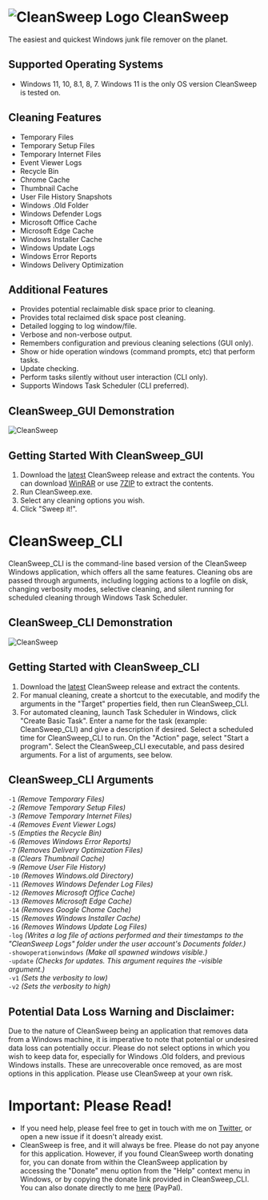 # ![CleanSweep Logo](https://i.imgur.com/mdSoQbh.png) CleanSweep
The easiest and quickest Windows junk file remover on the planet.

## Supported Operating Systems
* Windows 11, 10, 8.1, 8, 7. Windows 11 is the only OS version CleanSweep is tested on.

## Cleaning Features
* Temporary Files
* Temporary Setup Files
* Temporary Internet Files
* Event Viewer Logs
* Recycle Bin
* Chrome Cache
* Thumbnail Cache
* User File History Snapshots
* Windows .Old Folder
* Windows Defender Logs
* Microsoft Office Cache
* Microsoft Edge Cache
* Windows Installer Cache
* Windows Update Logs
* Windows Error Reports
* Windows Delivery Optimization

## Additional Features
* Provides potential reclaimable disk space prior to cleaning.
* Provides total reclaimed disk space post cleaning.
* Detailed logging to log window/file.
* Verbose and non-verbose output.
* Remembers configuration and previous cleaning selections (GUI only).
* Show or hide operation windows (command prompts, etc) that perform tasks.
* Update checking.
* Perform tasks silently without user interaction (CLI only).
* Supports Windows Task Scheduler (CLI preferred).

## CleanSweep_GUI Demonstration
![CleanSweep](https://i.imgur.com/SMhZIGp.gif)

## Getting Started With CleanSweep_GUI
1. Download the [latest](https://github.com/thomasloupe/CleanSweep/releases) CleanSweep release and extract the contents. You can download [WinRAR](https://www.rarlab.com/download.htm) or use [7ZIP](https://www.7-zip.org/) to extract the contents.
1. Run CleanSweep.exe.
1. Select any cleaning options you wish.
1. Click "Sweep it!".

# CleanSweep_CLI
CleanSweep_CLI is the command-line based version of the CleanSweep Windows application, which offers all the same features. Cleaning obs are passed through arguments, including logging actions to a logfile on disk, changing verbosity modes, selective cleaning, and silent running for scheduled cleaning through Windows Task Scheduler.

## CleanSweep_CLI Demonstration
![CleanSweep](https://i.imgur.com/eqwglBE.gif)

## Getting Started with CleanSweep_CLI
1. Download the [latest](https://github.com/thomasloupe/CleanSweep/releases) CleanSweep release and extract the contents.
1. For manual cleaning, create a shortcut to the executable, and modify the arguments in the "Target" properties field, then run CleanSweep_CLI.
1. For automated cleaning, launch Task Scheduler in Windows, click "Create Basic Task". Enter a name for the task (example: CleanSweep_CLI) and give a description if desired. Select a scheduled time for CleanSweep_CLI to run. On the "Action" page, select "Start a program". Select the CleanSweep_CLI executable, and pass desired arguments. For a list of arguments, see below.

## CleanSweep_CLI Arguments
`-1` *(Remove Temporary Files)*  
`-2` *(Remove Temporary Setup Files)*  
``-3`` *(Remove Temporary Internet Files)*  
``-4`` *(Removes Event Viewer Logs)*  
``-5`` *(Empties the Recycle Bin)*  
``-6`` *(Removes Windows Error Reports)*  
``-7`` *(Removes Delivery Optimization Files)*  
``-8`` *(Clears Thumbnail Cache)*  
``-9`` *(Remove User File History)*  
``-10`` *(Removes Windows.old Directory)*  
``-11`` *(Removes Windows Defender Log Files)*  
``-12`` *(Removes Microsoft Office Cache)*  
``-13`` *(Removes Microsoft Edge Cache)*  
``-14`` *(Removes Google Chome Cache)*  
``-15`` *(Removes Windows Installer Cache)*  
``-16`` *(Removes Windows Update Log Files)*  
``-log`` *(Writes a log file of actions performed and their timestamps to the "CleanSweep Logs" folder under the user account's Documents folder.)*  
``-showoperationwindows`` *(Make all spawned windows visible.)*  
``-update`` *(Checks for updates. This argument requires the -visible argument.)*  
``-v1`` *(Sets the verbosity to low)*  
``-v2`` *(Sets the verbosity to high)*  

## Potential Data Loss Warning and Disclaimer:
Due to the nature of CleanSweep being an application that removes data from a Windows machine, it is imperative to note that potential or undesired data loss can potentially occur. Please do not select options in which you wish to keep data for, especially for Windows .Old folders, and previous Windows installs. These are unrecoverable once removed, as are most options in this application. Please use CleanSweep at your own risk.

# Important: Please Read!
* If you need help, please feel free to get in touch with me on [Twitter](https://twitter.com/acid_rain), or open a new issue if it doesn't already exist.
* CleanSweep is free, and it will always be free. Please do not pay anyone for this application. However, if you found CleanSweep worth donating for, you can donate from within the CleanSweep application by accessing the "Donate" menu option from the "Help" context menu in Windows, or by copying the donate link provided in CleanSweep_CLI. You can also donate directly to me [here](https://paypal.me/thomasloupe) (PayPal).
